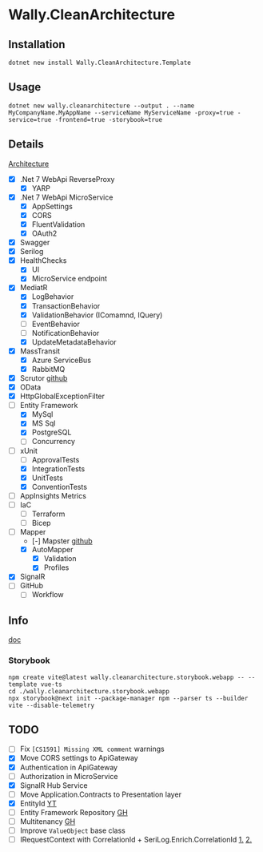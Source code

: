 # Wally.CleanArchitecture

## Installation

```
dotnet new install Wally.CleanArchitecture.Template
```

## Usage

```
dotnet new wally.cleanarchitecture --output . --name MyCompanyName.MyAppName --serviceName MyServiceName -proxy=true -service=true -frontend=true -storybook=true
```

## Details

[Architecture](https://viewer.diagrams.net/?tags=%7B%7D&highlight=0000ff&edit=_blank&layers=1&nav=1&title=Wally.CleanArchitecture#R5Vrfc%2BI2EP5reAzj34ZHDCTNTHrhjtxc%2B8QIvLHV2JYrywHfX18JyRhbSUrnIM40eSDSeiWv9ttvtRIM7Gm6u6Eoj38nISQDywh3A3s2sCzTHI35PyGpDhJHSiKKQyVrBEv8E5TQUNISh1C0FBkhCcN5W7ghWQYb1pIhSsm2rfZIkvZbcxSBJlhuUKJLf%2BCQxVI6svxG%2FhvgKK7fbHpqxSmqldVKihiFZHsksucDe0oJYbKV7qaQCO%2FVfpHjrl95ejCMQsZOGXDrPN4XZTV5CCt8s76%2F%2Brq6%2FnFlunKaZ5SUasXKWlbVLqCkzEIQs5gDO9jGmMEyRxvxdMtR57KYpYl6HKIiPug%2B4iSZkoTQ%2FUQ2AB8TqBcCZbB7dSnmwUE8tICkwGjFVdQA21M%2BVVFl%2B6q%2FbSByfE%2FK4iN4HFcpIhUW0WHuxnO8oZz3Xxxpao5czu%2Fm04eBxSc0br8s599k20u4McGa8lYkWt8Xs8nDXKrN%2BBDR7iAAIY9J1SWUxSQiGUrmjTRoMDJ4r9G5IyRXYPwFjFWKYKhkpI2bfKd40duYcLtISTfwlisUTRGNgL2lZ7wMMoUEMfzcNuT8gPkaYHm5TnARSyh4QinKFD4LFl6vWGhQFECfMV%2BZZUw0BFCRy0z%2FiHfCzceuywnO2N48Nxi4My5BCY4yLthw3wFPRAFO9yk%2FeCQZUxCYViOf4TTii0jwmn%2BinyUFsTiU5ytlU8G7E95dqu6weI7Ok9bccTutOcZIS2ueo2e1WnZ2XDwNl5u5SmiL%2B6Vq6Rlt8f2hnc5eVrtfPNzef1n2wTAOCK3%2BUOP3nT9FZ%2BjW3dnu%2BOGsOu4tgGLuXxFMe%2BEZ6WqdSFe3T7ZaWlSsRZ3F%2FfERmBpBBhTxRVwH0qrz8dNp09N1PZ2erk5P17oQEGMNCMlKbua1SlZBr%2By6MoaGP2pTzDG8S5LsF0ihhi5EYB7VmmOvjfqoA6cktRp1XH93JnJH%2FtCoM7qazLeN4Xhkjw9%2F7allHtCmnlCKqiM1RaVXl%2BCMrReX8JqlXX3fNjuxKi1oIvfg7l%2BoAfRo3m82R8GslwLvHcym19kvzIsG8wk7hn1qgdfnjmFr0FLgmbiAq5ySXfUh9o0M2JbQJ5xFsr5L8IZ7hmSrG8Rgi6oz1nm23d1I9OPru9Z5pqMB9Mrh9YUy7mOcX1s0HdkdmtpmzzR1TqWp3SdPzZEWB%2F%2FDM%2FHJWPR6JtYp2ZyJ9aru05yJfcPtN1fq10atAqWbHXsuxc9IG%2FdE2vSawfTr7C2sNceLiOTbe3KH1pAsSIHFRs8frQljJG17sNadKM4w4XmdQQWj5Anqy%2B6MZKDffxtGML8WtCpilAtT0l0kvjYZ7iklP1fcXm4P1LwFOn8GSV%2FzPIwyx93qw9cYVRckrWPsxa7ODQ20EDG0RoW%2B0%2FSR52pjRJJbfr1bzVT%2FfEnOd%2F794s8ZvWdBqFfsnxwS37B7hkS%2FjE2hKISTLOPvEkodmeIJ2CZWm8c7wpQWGwQCGbnxrYKyLgha3w6epTrwP1Yus%2FRc9vFg4XOg5NuFIHHMDnFM61KQ8G7z9bm8h2p%2BhWDP%2FwE%3D)

- [x] .Net 7 WebApi ReverseProxy
    - [x] YARP
- [x] .Net 7 WebApi MicroService
	- [x] AppSettings
	- [x] CORS
	- [x] FluentValidation
	- [x] OAuth2
- [x] Swagger
- [x] Serilog
- [x] HealthChecks
    - [x] UI
	- [x] MicroService endpoint
- [x] MediatR
	- [x] LogBehavior
	- [x] TransactionBehavior
	- [x] ValidationBehavior (IComamnd, IQuery)
	- [ ] EventBehavior
	- [ ] NotificationBehavior
    - [x] UpdateMetadataBehavior
- [x] MassTransit
    - [x] Azure ServiceBus
    - [x] RabbitMQ
- [x] Scrutor [github](https://github.com/khellang/Scrutor)
- [x] OData
- [x] HttpGlobalExceptionFilter
- [ ] Entity Framework
    - [x] MySql
    - [x] MS Sql
    - [x] PostgreSQL
    - [ ] Concurrency
- [ ] xUnit
	- [ ] ApprovalTests
	- [x] IntegrationTests
	- [x] UnitTests
	- [x] ConventionTests
- [ ] AppInsights Metrics
- [ ] IaC
    - [ ] Terraform
    - [ ] Bicep
- [ ] Mapper
    - [-] Mapster [github](https://github.com/MapsterMapper/Mapster)
    - [x] AutoMapper
        - [x] Validation
        - [x] Profiles
- [x] SignalR
- [ ] GitHub
    - [ ] Workflow

## Info

[doc](https://docs.microsoft.com/en-us/dotnet/core/tools/custom-templates)

### Storybook

```
npm create vite@latest wally.cleanarchitecture.storybook.webapp -- --template vue-ts
cd ./wally.cleanarchitecture.storybook.webapp
npx storybook@next init --package-manager npm --parser ts --builder vite --disable-telemetry
```

## TODO

- [ ] Fix `[CS1591] Missing XML comment` warnings
- [x] Move CORS settings to ApiGateway
- [x] Authentication in ApiGateway
- [ ] Authorization in MicroService
- [x] SignalR Hub Service
- [ ] Move Application.Contracts to Presentation layer
- [x] EntityId [YT](https://www.youtube.com/watch?v=B3Iq346KwUQ&t=655s)
- [ ] Entity Framework Repository [GH](https://github.com/ffernandolima/ef-core-data-access)
- [ ] Multitenancy [GH](https://github.com/Finbuckle/Finbuckle.MultiTenant)
- [ ] Improve `ValueObject` base class
- [ ] IRequestContext with CorrelationId + SeriLog.Enrich.CorrelationId [1.](https://www.code4it.dev/blog/serilog-correlation-id/) [2.](https://github.com/ekmsystems/serilog-enrichers-correlation-id)
